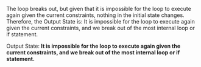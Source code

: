 The loop breaks out, but given that it is impossible for the loop to execute again given the current constraints, nothing in the initial state changes. Therefore, the Output State is: It is impossible for the loop to execute again given the current constraints, and we break out of the most internal loop or if statement.

Output State: **It is impossible for the loop to execute again given the current constraints, and we break out of the most internal loop or if statement.**